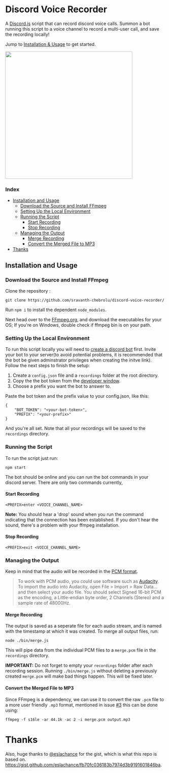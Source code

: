 # Discord Voice Recorder

A [Discord.js](https://discord.js.org/#/) script that can record discord voice calls. Summon a bot running this script to a voice channel to record a multi-user call, and save the recording locally!

Jump to [Installation & Usage](https://github.com/sravanth-chebrolu/discord-voice-recorder#installation-and-usage) to get started.

<img src="https://i.imgur.com/y6JCNNA.png" width="400" align="center">

### Index

-    [Installation and Usage](#installation-and-usage)
     -    [Download the Source and Install FFmpeg](#download-the-source-and-install-ffmpeg)
     -    [Setting Up the Local Environment](#setting-up-the-local-environment)
     -    [Running the Script](#running-the-script)
          -    [Start Recording](#start-recording)
          -    [Stop Recording](#stop-recording)
     -    [Managing the Output](#managing-the-output)
          -    [Merge Recording](#merge-recording)
          -    [Convert the Merged File to MP3](#convert-the-merged-file-to-mp3)
-    [Thanks](#thanks)

## Installation and Usage

### Download the Source and Install FFmpeg

Clone the repository : 
```
git clone https://github.com/sravanth-chebrolu/discord-voice-recorder/
```

Run `npm i` to install the dependent `node_modules`.

Next head over to the [FFmpeg.org](https://ffmpeg.org/download.html), and download the executables for your OS; If you're on Windows, double check if ffmpeg bin is on your path.

### Setting Up the Local Environment

To run this script locally you will need to [create a discord bot](https://discordpy.readthedocs.io/en/latest/discord.html) first. Invite your bot to your server(to avoid potential problems, it is recommended that the bot be given adminstrator privileges when creating the initve link). Follow the next steps to finish the setup:

1. Create a `config.json` file and a `recordings` folder at the root directory.
2. Copy the the bot token from the [developer window](https://discord.com/developers/applications).
3. Choose a prefix you want the bot to answer to.

Paste the bot token and the prefix value to your config.json, like this:

```
{
    "BOT_TOKEN": "<your-bot-token>",
    "PREFIX": "<your-prefix>"
}
```

And you're all set. Note that all your recordings will be saved to the `recordings` directory.

### Running the Script

To run the script just run:

```
npm start
```

The bot should be online and you can run the bot commands in your discord server. There are only two commands currently,

#### Start Recording

```
<PREFIX>enter <VOICE_CHANNEL_NAME>
```

**Note:** You should hear a 'drop' sound when you run the command indicating that the connection has been established. If you don't hear the sound, there's a problem with your ffmpeg installation. 

#### Stop Recording

```
<PREFIX>exit <VOICE_CHANNEL_NAME>
```

### Managing the Output

Keep in mind that the audio will be recorded in the [PCM format](https://en.wikipedia.org/wiki/Pulse-code_modulation).

> To work with PCM audio, you could use software such as [Audacity](https://www.audacityteam.org/). To import the audio into Audacity, open File > Import > Raw Data... and then select your audio file. You should select Signed 16-bit PCM as the encoding, a Little-endian byte order, 2 Channels (Stereo) and a sample rate of 48000Hz. 

#### Merge Recording

The output is saved as a seperate file for each audio stream, and is named with the timestamp at which it was created. To merge all output files, run:
```
node ./bin/merge.js
``` 

This will pipe data from the individual PCM files to a `merge.pcm` file in the `recordings` directory.

**IMPORTANT:** Do not forget to empty your `recordings` folder after each recording session. Running `./bin/merge.js` without deleting a previously created `merge.pcm` will make bad things happen. This will be fixed later.

#### Convert the Merged File to MP3

Since FFmpeg is a dependency, we can use it to convert the raw `.pcm` file to a more user friendly `.mp3` format, mentioned in issue [#3](https://github.com/sravanth-chebrolu/discord-voice-recorder/issues/3) this can be done using:

```
ffmpeg -f s16le -ar 44.1k -ac 2 -i merge.pcm output.mp3
```

# Thanks

Also, huge thanks to [@eslachance](https://github.com/eslachance) for the gist, which is what this repo is based on. https://gist.github.com/eslachance/fb70fc036183b7974d3b9191601846ba.
